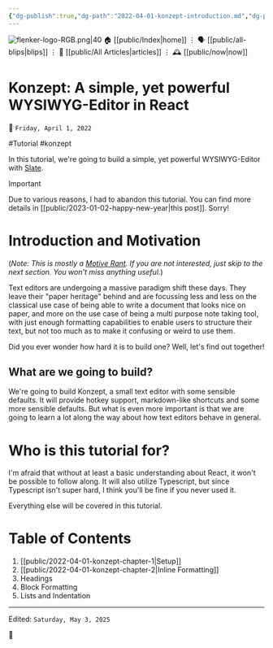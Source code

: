 ```yaml
---
{"dg-publish":true,"dg-path":"2022-04-01-konzept-introduction.md","dg-permalink":"/konzept-introduction/","permalink":"/konzept-introduction/","title":"Konzept: A simple, yet powerful WYSIWYG-Editor in React"}
---
```



<div class="transclusion internal-embed is-loaded"><div class="markdown-embed">




![flenker-logo-RGB.png|40](/img/user/attachments/flenker-logo-RGB.png)
🏠 [[public/Index\|home]]  ⋮ 🗣️ [[public/all-blips\|blips]] ⋮  📝 [[public/All Articles\|articles]]  ⋮ 🕰️ [[public/now\|now]]


</div></div>


# Konzept: A simple, yet powerful WYSIWYG-Editor in React
<p><span>📆 <code>Friday, April 1, 2022</code></span></p>
#Tutorial #konzept


In this tutorial, we're going to build a simple, yet powerful WYSIWYG-Editor with [Slate](https://github.com/ianstormtaylor/slate).

> [!important]
> Due to various reasons, I had to abandon this tutorial. You can find more details in [[public/2023-01-02-happy-new-year\|this post]]. Sorry!

# Introduction and Motivation

(_Note: This is mostly a [Motive Rant](https://tvtropes.org/pmwiki/pmwiki.php/Main/MotiveRant). If you are not interested, just skip to the next section. You won't miss anything useful._)

Text editors are undergoing a massive paradigm shift these days. They leave their "paper heritage" behind and are focussing less and less on the classical use case of being able to write a document that looks nice on paper, and more on the use case of being a multi purpose note taking tool, with just enough formatting capabilities to enable users to structure their text, but not too much as to make it confusing or weird to use them.

Did you ever wonder how hard it is to build one? Well, let's find out together!

## What are we going to build?

We're going to build Konzept, a small text editor with some sensible defaults. It will provide hotkey support, markdown-like shortcuts and some more sensible defaults. But what is even more important is that we are going to learn a lot along the way about how text editors behave in general.

# Who is this tutorial for?

I'm afraid that without at least a basic understanding about React, it won't be possible to follow along. It will also utilize Typescript, but since Typescript isn't super hard, I think you'll be fine if you never used it.

Everything else will be covered in this tutorial.

# Table of Contents

1. [[public/2022-04-01-konzept-chapter-1\|Setup]]
2. [[public/2022-04-01-konzept-chapter-2\|Inline Formatting]]
3. Headings
4. Block Formatting
5. Lists and Indentation


- - -
<p><span>Edited: <code>Saturday, May 3, 2025</code></span></p>

👾
